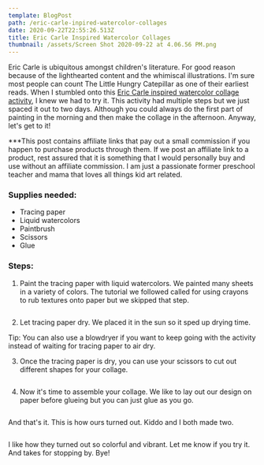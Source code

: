 ```yaml
---
template: BlogPost
path: /eric-carle-inpired-watercolor-collages
date: 2020-09-22T22:55:26.513Z
title: Eric Carle Inspired Watercolor Collages
thumbnail: /assets/Screen Shot 2020-09-22 at 4.06.56 PM.png
---
```

Eric Carle is ubiquitous amongst children's literature. For good reason because of the lighthearted content and the whimiscal illustrations. I'm sure most people can count The Little Hungry Catepillar as one of their earliest reads. When I stumbled onto this [Eric Carle inspired watercolor collage activity](https://www.carlemuseum.org/blogs/making-art/watercolor-painted-collage-papers), I knew we had to try it. This activity had multiple steps but we just spaced it out to two days. Although you could always do the first part of painting in the morning and then make the collage in the afternoon. Anyway, let's get to it!

\*\**This post contains affiliate links that pay out a small commission if you happen to purchase products through them.  If we post an affiliate link to a product, rest assured that it is something that I would personally buy and use without an affiliate commission. I am just a passionate former preschool teacher and mama that loves all things kid art related.

### Supplies needed:

* Tracing paper
* Liquid watercolors
* Paintbrush
* Scissors
* Glue 

### Steps:

1. Paint the tracing paper with liquid watercolors. We painted many sheets in a variety of colors. The tutorial we followed called for using crayons to rub textures onto paper but we skipped that step. 

![]()

2. Let tracing paper dry. We placed it in the sun so it sped up drying time. 

Tip: You can also use a blowdryer if you want to keep going with the activity instead of waiting for tracing paper to air dry. 

3. Once the tracing paper is dry, you can use your scissors to cut out different shapes for your collage. 

![]()

4. Now it's time to assemble your collage. We like to lay out our design on paper before glueing but you can just glue as you go. 

![]()

And that's it. This is how ours turned out. Kiddo and I both made two. 

![]()

I like how they turned out so colorful and vibrant. Let me know if you try it. And takes for stopping by. Bye!
